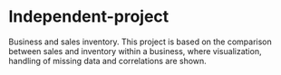 # Independent-project
Business and sales inventory.
This project is based on the comparison between sales and inventory within a business, where visualization, handling of missing data and correlations are shown.
